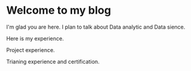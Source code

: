 # Welcome to my blog

I'm glad you are here. I plan to talk about Data analytic and Data sience.

Here is my experience.

Project experience.

Trianing experience and certification.
